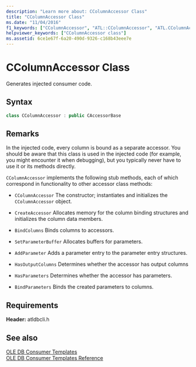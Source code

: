 ```yaml
---
description: "Learn more about: CColumnAccessor Class"
title: "CColumnAccessor Class"
ms.date: "11/04/2016"
f1_keywords: ["CColumnAccessor", "ATL::CColumnAccessor", "ATL.CColumnAccessor"]
helpviewer_keywords: ["CColumnAccessor class"]
ms.assetid: 6ce1e67f-6a20-490d-9326-c168b43eee7e
---
```

# CColumnAccessor Class

Generates injected consumer code.

## Syntax

```cpp
class CColumnAccessor : public CAccessorBase
```

## Remarks

In the injected code, every column is bound as a separate accessor. You should be aware that this class is used in the injected code (for example, you might encounter it when debugging), but you typically never have to use it or its methods directly.

`CColumnAccessor` implements the following stub methods, each of which correspond in functionality to other accessor class methods:

- `CColumnAccessor` The constructor; instantiates and initializes the `CColumnAccessor` object.

- `CreateAccessor` Allocates memory for the column binding structures and initializes the column data members.

- `BindColumns` Binds columns to accessors.

- `SetParameterBuffer` Allocates buffers for parameters.

- `AddParameter` Adds a parameter entry to the parameter entry structures.

- `HasOutputColumns` Determines whether the accessor has output columns

- `HasParameters` Determines whether the accessor has parameters.

- `BindParameters` Binds the created parameters to columns.

## Requirements

**Header:** atldbcli.h

## See also

[OLE DB Consumer Templates](../../data/oledb/ole-db-consumer-templates-cpp.md)<br/>
[OLE DB Consumer Templates Reference](../../data/oledb/ole-db-consumer-templates-reference.md)
